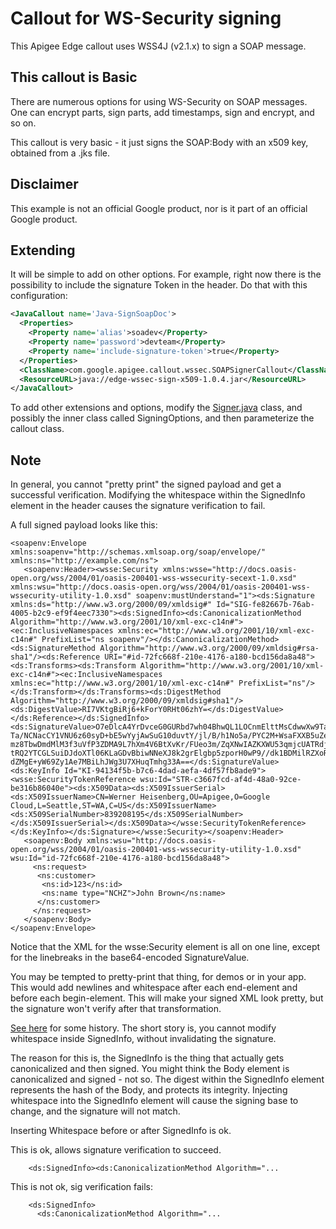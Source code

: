 # Callout for WS-Security signing

This Apigee Edge callout uses WSS4J (v2.1.x) to sign a SOAP message.


## This callout is Basic

There are numerous options for using WS-Security on SOAP messages. One can encrypt parts, sign parts, add timestamps, sign and encrypt, and so on.

This callout is very basic - it just signs the SOAP:Body with an x509 key, obtained from a .jks file.


## Disclaimer

This example is not an official Google product, nor is it part of an official Google product.


## Extending

It will be simple to add on other options. For example, right now there is the possibility to include the signature Token in the header. Do that with this configuration:

```xml
<JavaCallout name='Java-SignSoapDoc'>
  <Properties>
    <Property name='alias'>soadev</Property>
    <Property name='password'>devteam</Property>
    <Property name='include-signature-token'>true</Property>
  </Properties>
  <ClassName>com.google.apigee.callout.wssec.SOAPSignerCallout</ClassName>
  <ResourceURL>java://edge-wssec-sign-x509-1.0.4.jar</ResourceURL>
</JavaCallout>
```

To add other extensions and options, modify the [Signer.java](./src/main/java/com/google/apigee/callout/wssec/Signature.java) class, and possibly the inner class called SigningOptions, and then parameterize the callout class.


## Note

In general, you cannot "pretty print" the signed payload and get a successful verification.
Modifying the whitespace within the SignedInfo element in the header causes the signature verification to fail.

A full signed payload looks like this:
```
<soapenv:Envelope xmlns:soapenv="http://schemas.xmlsoap.org/soap/envelope/" xmlns:ns="http://example.com/ns">
   <soapenv:Header><wsse:Security xmlns:wsse="http://docs.oasis-open.org/wss/2004/01/oasis-200401-wss-wssecurity-secext-1.0.xsd" xmlns:wsu="http://docs.oasis-open.org/wss/2004/01/oasis-200401-wss-wssecurity-utility-1.0.xsd" soapenv:mustUnderstand="1"><ds:Signature xmlns:ds="http://www.w3.org/2000/09/xmldsig#" Id="SIG-fe82667b-76ab-4005-b2c9-ef9f4eec7330"><ds:SignedInfo><ds:CanonicalizationMethod Algorithm="http://www.w3.org/2001/10/xml-exc-c14n#"><ec:InclusiveNamespaces xmlns:ec="http://www.w3.org/2001/10/xml-exc-c14n#" PrefixList="ns soapenv"/></ds:CanonicalizationMethod><ds:SignatureMethod Algorithm="http://www.w3.org/2000/09/xmldsig#rsa-sha1"/><ds:Reference URI="#id-72fc668f-210e-4176-a180-bcd156da8a48"><ds:Transforms><ds:Transform Algorithm="http://www.w3.org/2001/10/xml-exc-c14n#"><ec:InclusiveNamespaces xmlns:ec="http://www.w3.org/2001/10/xml-exc-c14n#" PrefixList="ns"/></ds:Transform></ds:Transforms><ds:DigestMethod Algorithm="http://www.w3.org/2000/09/xmldsig#sha1"/><ds:DigestValue>RI7VKtgBiRj6+kForY0RHt06zhY=</ds:DigestValue></ds:Reference></ds:SignedInfo><ds:SignatureValue>O7eDlcA4YrDvceG0GURbd7wh04BhwQL1LOCnmElttMsCdwwXw9TaRlreloNaRZSmcHKpzUd4cXBX
Ta/NCNacCY1VNU6z60syD+bE5wYyjAwSuG10duvtY/jl/B/h1No5a/PYC2M+WsaFXXB5uZeq+pIH
mz8TbwDmdMlM3f3uVfP3ZDMA9L7hXm4V6BtXvKr/FUeo3m/ZqXNwIAZKXWU53qmjcUATRdj1onu3
tRQ2YTCGLSuiDJdoXTl06KLaGDvBbiwNNeXJ8k2grElgbp5zporH0wP9//dk1BDMilRZXoRKBZGk
dZMgE+yW69Zy1Ae7MBiLhJWg3U7XHuqTmhg33A==</ds:SignatureValue><ds:KeyInfo Id="KI-94134f5b-b7c6-4dad-aefa-4df57fb8ade9"><wsse:SecurityTokenReference wsu:Id="STR-c3667fcd-af4d-48a0-92ce-be316b86040e"><ds:X509Data><ds:X509IssuerSerial><ds:X509IssuerName>CN=Werner Heisenberg,OU=Apigee,O=Google Cloud,L=Seattle,ST=WA,C=US</ds:X509IssuerName><ds:X509SerialNumber>839208195</ds:X509SerialNumber></ds:X509IssuerSerial></ds:X509Data></wsse:SecurityTokenReference></ds:KeyInfo></ds:Signature></wsse:Security></soapenv:Header>
   <soapenv:Body xmlns:wsu="http://docs.oasis-open.org/wss/2004/01/oasis-200401-wss-wssecurity-utility-1.0.xsd" wsu:Id="id-72fc668f-210e-4176-a180-bcd156da8a48">
     <ns:request>
      <ns:customer>
       <ns:id>123</ns:id>
       <ns:name type="NCHZ">John Brown</ns:name>
      </ns:customer>
     </ns:request>
   </soapenv:Body>
</soapenv:Envelope>
```

Notice that the XML for the wsse:Security element is all on one line,
except for the linebreaks in the base64-encoded SignatureValue.

You may be tempted to pretty-print that thing, for demos or in your
app. This would add newlines and whitespace after each end-element and before each begin-element. This will make your signed XML look pretty, but the signature won't verify after that transformation.

[See here](https://lists.w3.org/Archives/Public/w3c-ietf-xmldsig/2002JanMar/0001.html) for some history.
The short story is, you cannot modify whitespace inside SignedInfo, without invalidating the signature.

The reason for this is, the SignedInfo is the thing that actually gets canonicalized and then signed. You might think the Body element is canonicalized and signed - not so.  The digest within the SignedInfo element represents the hash of the Body, and protects its integrity. Injecting whitespace into the SignedInfo element will cause the signing base to change, and the signature will not match.

Inserting Whitespace before or after SignedInfo is ok.

This is ok, allows signature verification to succeed.
```
    <ds:SignedInfo><ds:CanonicalizationMethod Algorithm="...
```

This is not ok, sig verification fails:
```
    <ds:SignedInfo>
      <ds:CanonicalizationMethod Algorithm="...
```



